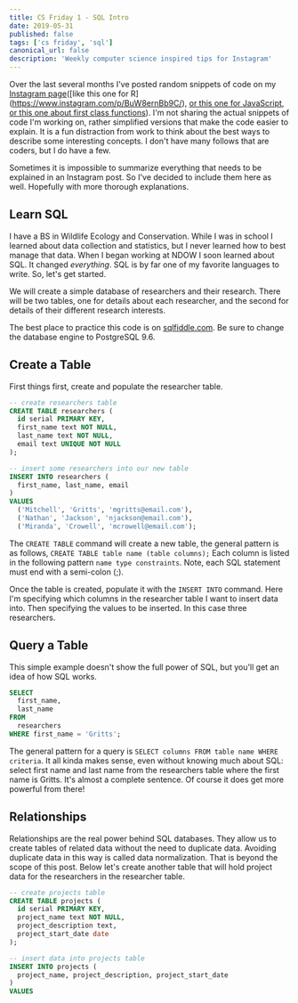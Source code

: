 ```yaml
---
title: CS Friday 1 - SQL Intro
date: 2019-05-31
published: false
tags: ['cs friday', 'sql']
canonical_url: false
description: 'Weekly computer science inspired tips for Instagram'
---
```


Over the last several months I've posted random snippets of code on my [Instagram page](https://instagram.com/_gritts_)([like this one for R](https://www.instagram.com/p/BuW8ernBb9C/), [or this one for JavaScript](https://www.instagram.com/p/Bh7u4SjF19G/), [or this one about first class functions](https://www.instagram.com/p/BhzimtCFG-8/)). I'm not sharing the actual snippets of code I'm working on, rather simplified versions that make the code easier to explain. It is a fun distraction from work to think about the best ways to describe some interesting concepts. I don't have many follows that are coders, but I do have a few. 

Sometimes it is impossible to summarize everything that needs to be explained in an Instagram post. So I've decided to include them here as well. Hopefully with more thorough explanations. 

## Learn SQL

I have a BS in Wildlife Ecology and Conservation. While I was in school I learned about data collection and statistics, but I never learned how to best manage that data. When I began working at NDOW I soon learned about SQL. It changed *everything*. SQL is by far one of my favorite languages to write. So, let's get started.

We will create a simple database of researchers and their research. There will be two tables, one for details about each researcher, and the second for details of their different research interests.

The best place to practice this code is on [sqlfiddle.com](sqlfiddle.com). Be sure to change the database engine to PostgreSQL 9.6.

## Create a Table

First things first, create and populate the researcher table.

``` sql
-- create researchers table
CREATE TABLE researchers (
  id serial PRIMARY KEY,
  first_name text NOT NULL,
  last_name text NOT NULL,
  email text UNIQUE NOT NULL
);

-- insert some researchers into our new table
INSERT INTO researchers (
  first_name, last_name, email
)
VALUES
  ('Mitchell', 'Gritts', 'mgritts@email.com'),
  ('Nathan', 'Jackson', 'njackson@email.com'),
  ('Miranda', 'Crowell', 'mcrowell@email.com');
```

The `CREATE TABLE` command will create a new table, the general pattern is as follows, `CREATE TABLE table name (table columns);` Each column is listed in the following pattern `name type constraints`. Note, each SQL statement must end with a semi-colon (;).

Once the table is created, populate it with the `INSERT INTO` command. Here I'm specifying which columns in the researcher table I want to insert data into. Then specifying the values to be inserted. In this case three researchers.

## Query a Table

This simple example doesn't show the full power of SQL, but you'll get an idea of how SQL works.

``` sql
SELECT 
  first_name,
  last_name
FROM 
  researchers
WHERE first_name = 'Gritts';
```

The general pattern for a query is `SELECT columns FROM table name WHERE criteria`. It all kinda makes sense, even without knowing much about SQL: select first name and last name from the researchers table where the first name is Gritts. It's almost a complete sentence. Of course it does get more powerful from there!

## Relationships

Relationships are the real power behind SQL databases. They allow us to create tables of related data without the need to duplicate data. Avoiding duplicate data in this way is called data normalization. That is beyond the scope of this post. Below let's create another table that will hold project data for the researchers in the researcher table.

```sql
-- create projects table
CREATE TABLE projects (
  id serial PRIMARY KEY,
  project_name text NOT NULL,
  project_description text,
  project_start_date date
);

-- insert data into projects table
INSERT INTO projects (
  project_name, project_description, project_start_date
)
VALUES
```